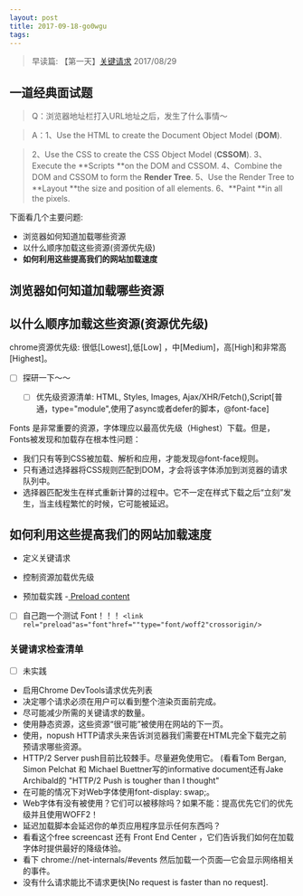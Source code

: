```yaml
---
layout: post
title: 2017-09-18-go0wgu
tags:
---
```


> 早读篇: 【第一天】[关键请求](https://mp.weixin.qq.com/s?__biz=MjM5MTA1MjAxMQ==&mid=2651226883&idx=1&sn=f4f58586fd8c6fe05110e9328f01b93f&chksm=bd495a878a3ed391e48beaa64ee8432c25f1a3dcb7b5934b83eb61a406ea0a1ff3143090aa41&mpshare=1&scene=24&srcid=0829huTMwiCQuhV9DAOXtFfi&key=f134dcd2fe72c7c636057df4e11d2a2ccf3410ff7a30bfc7c15e93598076cd75d9be700a1a45f79c203597e6ef69a6591c87f50961f1df80bd83ca064741062d5902e379fda7e5ba319c99abf97c587b&ascene=0&uin=MjM2MjA5MDU4MA%3D%3D&devicetype=iMac+MacBookPro11%2C4+OSX+OSX+10.12+build\(16A323\)&version=12020810&nettype=WIFI&fontScale=100&pass_ticket=y27Aoep7q1A8CvOjF%2FZ4kFrdEQazZytEBiKUJnXWu6IV9gDfhApVnIiIJjoIsDBH)
> 2017/08/29


## 一道经典面试题

> Q：浏览器地址栏打入URL地址之后，发生了什么事情～

> A：1、Use the HTML to create the Document Object Model (**DOM**).

> 2、Use the CSS to create the CSS Object Model (**CSSOM**).
>      3、Execute the **Scripts **on the DOM and CSSOM.
>      4、Combine the DOM and CSSOM to form the **Render Tree**.
>      5、Use the Render Tree to **Layout **the size and position of all elements.
>      6、**Paint **in all the pixels.


下面看几个主要问题:
* 浏览器如何知道加载哪些资源
* 以什么顺序加载这些资源(资源优先级)
* **如何利用这些提高我们的网站加载速度**


## 浏览器如何知道加载哪些资源
## 
## 以什么顺序加载这些资源(资源优先级)

chrome资源优先级: 很低[Lowest],低[Low] ，中[Medium]，高[High]和非常高[Highest]。

* [ ] 探研一下～～
  * [ ] 优先级资源清单: HTML, Styles, Images, Ajax/XHR/Fetch(),Script[普通，type="module",使用了async或者defer的脚本，@font-face]


Fonts 是非常重要的资源，字体理应以最高优先级（Highest）下载。但是，Fonts被发现和加载存在根本性问题：
* 我们只有等到CSS被加载、解析和应用，才能发现@font-face规则。
* 只有通过选择器将CSS规则匹配到DOM，才会将该字体添加到浏览器的请求队列中。
* 选择器匹配发生在样式重新计算的过程中。它不一定在样式下载之后“立刻”发生，当主线程繁忙的时候，它可能被延迟。



## **如何利用这些提高我们的网站加载速度**

* 定义关键请求

* 控制资源加载优先级

* 预加载实践 -[ Preload content](https://developer.mozilla.org/en-US/docs/Web/HTML/Preloading_content)

* [ ] 自己跑一个测试 Font！！！
  `<link rel="preload"as="font"href=""type="font/woff2"crossorigin/>`


### **关键请求检查清单**
* [ ] 未实践


* 启用Chrome DevTools请求优先列表
* 决定哪个请求必须在用户可以看到整个渲染页面前完成。
* 尽可能减少所需的关键请求的数量。
* 使用静态资源，这些资源“很可能”被使用在网站的下一页。
* 使用，nopush HTTP请求头来告诉浏览器我们需要在HTML完全下载完之前预请求哪些资源。
* HTTP/2 Server push目前比较棘手。尽量避免使用它。 (看看Tom Bergan, Simon Pelchat 和 Michael Buettner写的informative document还有Jake Archibald的 "HTTP/2 Push is tougher than I thought"
* 在可能的情况下对Web字体使用font-display: swap;。
* Web字体有没有被使用？它们可以被移除吗？如果不能：提高优先它们的优先级并且使用WOFF2！
* 延迟加载脚本会延迟你的单页应用程序显示任何东西吗？
* 看看这个free screencast 还有 Front End Center ，它们告诉我们如何在加载字体时提供最好的降级体验。
* 看下 chrome://net-internals/#events 然后加载一个页面—它会显示网络相关的事件。
* 没有什么请求能比不请求更快[No request is faster than no request].  

  


